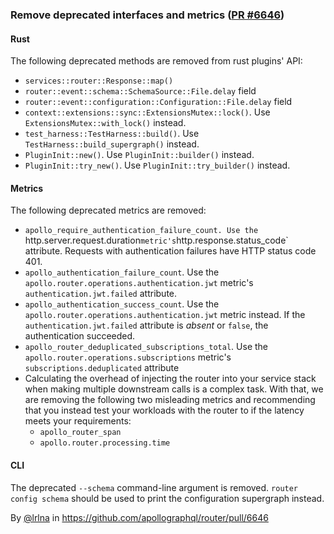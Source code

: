 ### Remove deprecated interfaces and metrics ([PR #6646](https://github.com/apollographql/router/pull/6646))

#### Rust 
The following deprecated methods are removed from rust plugins' API:

- `services::router::Response::map()`
- `router::event::schema::SchemaSource::File.delay` field
- `router::event::configuration::Configuration::File.delay` field
- `context::extensions::sync::ExtensionsMutex::lock()`. Use `ExtensionsMutex::with_lock()` instead.
- `test_harness::TestHarness::build()`. Use `TestHarness::build_supergraph()` instead.
- `PluginInit::new()`. Use `PluginInit::builder()` instead.
- `PluginInit::try_new()`. Use `PluginInit::try_builder()` instead.

#### Metrics
The following deprecated metrics are removed: 
- `apollo_require_authentication_failure_count. Use the
`http.server.request.duration` metric's `http.response.status_code` attribute.
Requests with authentication failures have HTTP status code 401.
- `apollo_authentication_failure_count`. Use the
`apollo.router.operations.authentication.jwt` metric's
`authentication.jwt.failed` attribute.
- `apollo_authentication_success_count`. Use the
`apollo.router.operations.authentication.jwt` metric instead. If the
`authentication.jwt.failed` attribute is _absent_ or `false`, the authentication
succeeded.
- `apollo_router_deduplicated_subscriptions_total`. Use the
`apollo.router.operations.subscriptions` metric's `subscriptions.deduplicated`
attribute
- Calculating the overhead of injecting the router into your service stack when
  making multiple downstream calls is a complex task. With that, we are removing
  the following two misleading metrics and recommending that you instead test your
  workloads with the router to if the latency meets your requirements:
  - `apollo_router_span`
  - `apollo.router.processing.time`

#### CLI
The deprecated `--schema` command-line argument is removed. `router config schema` should be used to print the configuration supergraph instead.

By [@lrlna](https://github.com/lrlna) in https://github.com/apollographql/router/pull/6646